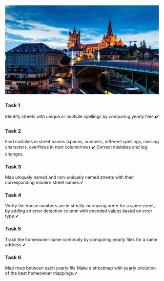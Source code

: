 ![Photo of Lausanne](/docs/assets/lausanne.jpg)

### Task 1
Identify streets with unique or multiple spellings by comparing yearly files.✔️

### Task 2
Find mistakes in street names (spaces, numbers, different spellings, missing characters, overflows in next column/row).✔️
Correct mistakes and log changes.

### Task 3
Map uniquely named and non-uniquely named streets with their corresponding modern street names.✔

### Task 4
Verify the house numbers are in strictly increasing order for a same street, by adding an error detection column with encoded values based on error type.✔

### Task 5
Track the homeowner name continuity by comparing yearly files for a same address.✔

### Task 6
Map rows between each yearly file
Make a streetmap with yearly evolution of the best homeowner mappings.✔
